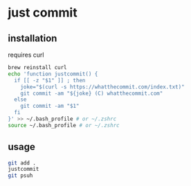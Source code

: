 # just commit

## installation

requires curl

```bash
brew reinstall curl
echo 'function justcommit() {
  if [[ -z "$1" ]] ; then
    joke="$(curl -s https://whatthecommit.com/index.txt)"
    git commit -am "${joke} (C) whatthecommit.com"
  else
    git commit -am "$1"
  fi
}' >> ~/.bash_profile # or ~/.zshrc
source ~/.bash_profile # or ~/.zshrc
```

## usage

```bash
git add .
justcommit
git psuh
```
